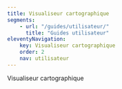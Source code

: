 ```yaml
---
title: Visualiseur cartographique
segments:
    - url: "/guides/utilisateur/"
      title: "Guides utilisateur"
eleventyNavigation:
    key: Visualiseur cartographique
    order: 2
    nav: utilisateur
---
```


Visualiseur cartographique

